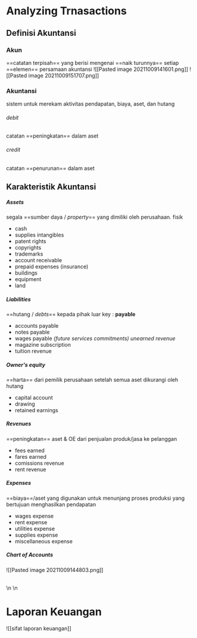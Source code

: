 # Analyzing Trnasactions

## Definisi Akuntansi
### Akun
==catatan terpisah== yang berisi mengenai ==naik turunnya== setiap ==elemen== persamaan akuntansi
![[Pasted image 20211009141601.png]]
![[Pasted image 20211009151707.png]]

### Akuntansi
sistem untuk merekam aktivitas pendapatan, biaya, aset, dan hutang

###### debit
catatan ==peningkatan== dalam aset
###### credit
catatan ==penurunan== dalam aset


## Karakteristik Akuntansi
##### Assets
segala ==sumber daya / *property*== yang dimiliki oleh perusahaan.
fisik
- cash
-  supplies
intangibles 
- patent rights
- copyrights
- trademarks
- account receivable
- prepaid expenses (insurance)
- buildings
- equipment
- land


##### Liabilities
==hutang / *debts*== kepada pihak luar
key : **payable**
- accounts payable 
- notes payable
- wages payable
*(future services commitments) unearned revenue*
- magazine subscription 
- tuition revenue

##### Owner's equity 
==harta== dari pemilik perusahaan setelah semua aset dikurangi oleh hutang
- capital account 
- drawing
- retained earnings

##### Revenues
==peningkatan== aset & OE dari penjualan produk/jasa ke pelanggan
- fees earned
- fares earned
- comissions revenue
- rent revenue

##### Expenses
==biaya==/aset yang digunakan untuk menunjang proses produksi yang bertujuan menghasilkan pendapatan
- wages expense
- rent expense
- utilities expense
- supplies expense
- miscellaneous expense

##### *Chart of Accounts*
![[Pasted image 20211009144803.png]]


\
\n
\n
# Laporan Keuangan

![[sifat laporan keuangan]]


